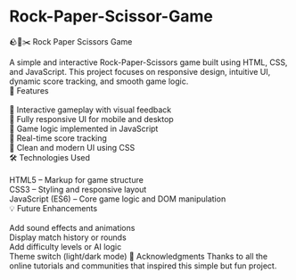 # Rock-Paper-Scissor-Game
🪨📄✂️ Rock Paper Scissors Game<br>

A simple and interactive Rock-Paper-Scissors game built using HTML, CSS, and JavaScript. This project focuses on responsive design, intuitive UI, dynamic score tracking, and smooth game logic.
<br>
📌 Features<br>
<br>
🎯 Interactive gameplay with visual feedback
<br>
📱 Fully responsive UI for mobile and desktop
<br>
🧠 Game logic implemented in JavaScript
<br>
🧮 Real-time score tracking
<br>
🎨 Clean and modern UI using CSS
<br>
🛠️ Technologies Used<br>
<br>
HTML5 – Markup for game structure
<br>
CSS3 – Styling and responsive layout
<br>
JavaScript (ES6) – Core game logic and DOM manipulation
<br>
💡 Future Enhancements<br>
<br>
Add sound effects and animations
<br>
Display match history or rounds
<br>
Add difficulty levels or AI logic
<br>
Theme switch (light/dark mode)
🙌 Acknowledgments
Thanks to all the online tutorials and communities that inspired this simple but fun project.
